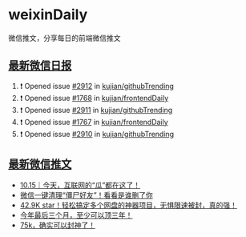 # weixinDaily
微信推文，分享每日的前端微信推文

## [最新微信日报](https://github.com/kujian/weixinDaily/issues)

<!--START_SECTION:activity-->
1. ❗ Opened issue [#2912](https://github.com/kujian/githubTrending/issues/2912) in [kujian/githubTrending](https://github.com/kujian/githubTrending)
2. ❗ Opened issue [#1768](https://github.com/kujian/frontendDaily/issues/1768) in [kujian/frontendDaily](https://github.com/kujian/frontendDaily)
3. ❗ Opened issue [#2911](https://github.com/kujian/githubTrending/issues/2911) in [kujian/githubTrending](https://github.com/kujian/githubTrending)
4. ❗ Opened issue [#1767](https://github.com/kujian/frontendDaily/issues/1767) in [kujian/frontendDaily](https://github.com/kujian/frontendDaily)
5. ❗ Opened issue [#2910](https://github.com/kujian/githubTrending/issues/2910) in [kujian/githubTrending](https://github.com/kujian/githubTrending)
<!--END_SECTION:activity-->


## [最新微信推文](https://weixin.qdkfweb.cn/)

<!-- BLOG-POST-LIST:START -->
- [10.15｜今天，互联网的“瓜”都在这了！](https://weixin.qdkfweb.cn/57010.html)
- [微信一键清理“僵尸好友”！看看是谁删了你](https://weixin.qdkfweb.cn/56992.html)
- [42.9K star！轻松搞定多个网盘的神器项目，无惧限速被封，真的强！](https://weixin.qdkfweb.cn/57025.html)
- [今年最后三个月，至少可以顶三年！](https://weixin.qdkfweb.cn/56993.html)
- [75k，确实可以封神了！](https://weixin.qdkfweb.cn/57022.html)
<!-- BLOG-POST-LIST:END -->